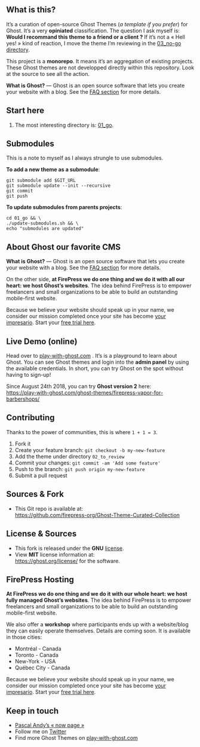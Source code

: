 ## What is this?

It’s a curation of open-source Ghost Themes (*a template if you prefer*) for Ghost. It’s a very **opiniated** classification. The question I ask myself is: **Would I recommand this theme to a friend or a client ?** If it’s not a « Hell yes! » kind of reaction, I move the theme I’m reviewing in the [03_no-go directory](https://github.com/firepress-org/Ghost-Theme-Curated-Collection-No-Go/tree/master/03_no-go).

This project is a **monorepo**. It means it’s an aggregation of existing projects. These Ghost themes are not developped directly within this repository. Look at the source to see all the action. 

**What is Ghost?** — Ghost is an open source software that lets you create your website with a blog. See the [FAQ section](https://play-with-ghost.com/ghost-themes/faq/#what-is-ghost) for more details.


## Start here

1. The most interesting directory is: [01_go](https://github.com/firepress-org/Ghost-Theme-Curated-Collection/tree/master/01_go).


## Submodules

This is a note to myself as I always strungle to use submodules.

**To add a new theme as a submodule**:

```
git submodule add $GIT_URL
git submodule update --init --recursive
git commit
git push
```

**To update submodules from parents projects**:

```
cd 01_go && \
./update-submodules.sh && \
echo "submodules are updated"
```


## About Ghost our favorite CMS

**What is Ghost?** — Ghost is an open source software that lets you create your website with a blog. See the [FAQ section](https://play-with-ghost.com/ghost-themes/faq/#what-is-ghost) for more details.

On the other side, **at FirePress we do one thing and we do it with all our heart: we host Ghost’s websites**. The idea behind FirePress is to empower freelancers and small organizations to be able to build an outstanding mobile-first website.

Because we believe your website should speak up in your name, we consider our mission completed once your site has become [your impresario](https://play-with-ghost.com/ghost-themes/why-launching-your-next-website-with-firepress/). Start your [free trial here](https://play-with-ghost.com/ghost-themes/free-10-day-trial/).


##  Live Demo (online)

Head over to [play-with-ghost.com](https://play-with-ghost.com/) . It’s is a playground to learn about Ghost. You can see Ghost themes and login into the **admin panel** by using the available credentials. In short, you can try Ghost on the spot without having to sign-up!

Since August 24th 2018, you can try **Ghost version 2** here:<br>
https://play-with-ghost.com/ghost-themes/firepress-vapor-for-barbershops/


## Contributing

Thanks to the power of communities, this is where `1 + 1 = 3`.

1. Fork it
2. Create your feature branch: `git checkout -b my-new-feature`
3. Add the theme under directory `02_to_review`
3. Commit your changes: `git commit -am 'Add some feature'`
4. Push to the branch: `git push origin my-new-feature`
5. Submit a pull request

  
## Sources & Fork

- This Git repo is available at:<br> https://github.com/firepress-org/Ghost-Theme-Curated-Collection


## License & Sources

- This fork is released under the **GNU** [license](https://github.com/pascalandy/GNU-GENERAL-PUBLIC-LICENSE).
- View **MIT** license information at:<br>  https://ghost.org/license/ for the software.


## FirePress Hosting

**At FirePress we do one thing and we do it with our whole heart: we host fully managed Ghost’s websites**. The idea behind FirePress is to empower freelancers and small organizations to be able to build an outstanding mobile-first website.

We also offer a **workshop** where participants ends up with a website/blog they can easily operate themselves. Details are coming soon. It is available in those cities:

- Montréal - Canada
- Toronto - Canada
- New-York - USA
- Québec City - Canada

Because we believe your website should speak up in your name, we consider our mission completed once your site has become [your impresario](https://play-with-ghost.com/ghost-themes/why-launching-your-next-website-with-firepress/). Start your [free trial here](https://play-with-ghost.com/ghost-themes/free-10-day-trial/).


## Keep in touch

- [Pascal Andy’s « now page »](https://pascalandy.com/blog/now/)
- Follow me on [Twitter](https://twitter.com/askpascalandy)
- Find more Ghost Themes on [play-with-ghost.com](https://play-with-ghost.com/)